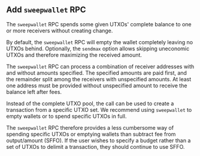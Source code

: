 Add `sweepwallet` RPC
-----

The `sweepwallet` RPC spends some given UTXOs' complete balance to one or more
receivers without creating change.

By default, the `sweepwallet` RPC will empty the wallet completely leaving no
UTXOs behind. Optionally, the `sendmax` option allows skipping uneconomic UTXOs
and therefore maximizing the received amount.

The `sweepwallet` RPC can process a combination of receiver addresses with and
without amounts specified. The specified amounts are paid first, and the
remainder split among the receivers with unspecified amounts. At least one
address must be provided without unspecified amount to receive the balance left
after fees.

Instead of the complete UTXO pool, the call can be used to create a transaction
from a specific UTXO set. We recommend using `sweepwallet` to empty wallets
or to spend specific UTXOs in full.

The `sweepwallet` RPC therefore provides a less cumbersome way of spending
specific UTXOs or emptying wallets than subtract fee from output/amount (SFFO).
If the user wishes to specify a budget rather than a set of UTXOs to delimit a
transaction, they should continue to use SFFO.
